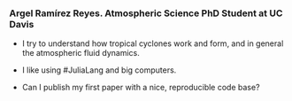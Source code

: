 ### Argel Ramírez Reyes. Atmospheric Science PhD Student at UC Davis

* I try to understand how tropical cyclones work and form, and in general the atmospheric fluid dynamics.

* I like using #JuliaLang and big computers.

* Can I publish my first paper with a nice, reproducible code base?

<!--
**aramirezreyes/aramirezreyes** is a ✨ _special_ ✨ repository because its `README.md` (this file) appears on your GitHub profile.

Here are some ideas to get you started:

- 🔭 I’m currently working on ...
- 🌱 I’m currently learning ...
- 👯 I’m looking to collaborate on ...
- 🤔 I’m looking for help with ...
- 💬 Ask me about ...
- 📫 How to reach me: ...
- 😄 Pronouns: ...
- ⚡ Fun fact: ...
-->
